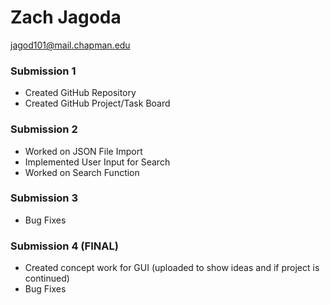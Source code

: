 # Zach Jagoda
jagod101@mail.chapman.edu

### Submission 1
- Created GitHub Repository
- Created GitHub Project/Task Board

### Submission 2
- Worked on JSON File Import
- Implemented User Input for Search
- Worked on Search Function

### Submission 3
- Bug Fixes

### Submission 4 (FINAL)
- Created concept work for GUI (uploaded to show ideas and if project is continued)
- Bug Fixes
